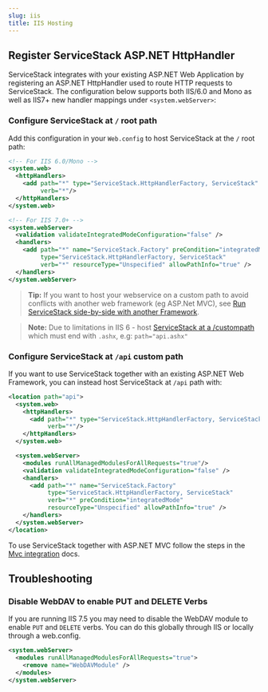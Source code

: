 ```yaml
---
slug: iis
title: IIS Hosting
---
```


## Register ServiceStack ASP.NET HttpHandler

ServiceStack integrates with your existing ASP.NET Web Application by registering an ASP.NET HttpHandler used to route HTTP requests to ServiceStack. The configuration below supports both IIS/6.0 and Mono as well as IIS7+ new handler mappings under `<system.webServer>`:

### Configure ServiceStack at `/` root path

Add this configuration in your `Web.config` to host ServiceStack at the `/` root path:

```xml
<!-- For IIS 6.0/Mono -->
<system.web>
  <httpHandlers>    
    <add path="*" type="ServiceStack.HttpHandlerFactory, ServiceStack" 
         verb="*"/>
  </httpHandlers>
</system.web>

<!-- For IIS 7.0+ -->
<system.webServer>
  <validation validateIntegratedModeConfiguration="false" />
  <handlers>
    <add path="*" name="ServiceStack.Factory" preCondition="integratedMode" 
         type="ServiceStack.HttpHandlerFactory, ServiceStack" 
         verb="*" resourceType="Unspecified" allowPathInfo="true" />
  </handlers>
</system.webServer>
```

> **Tip:** If you want to host your webservice on a custom path to avoid conflicts with another web framework (eg ASP.Net MVC), see [Run ServiceStack side-by-side with another Framework](/servicestack-side-by-side-with-another-web-framework).

> **Note:** Due to limitations in IIS 6 - host [ServiceStack at a /custompath](http://docs.servicestack.net/mvc-integration#enabling-servicestack-in-webconfig) which must end with `.ashx`, e.g: `path="api.ashx"`

### Configure ServiceStack at `/api` custom path

If you want to use ServiceStack together with an existing ASP.NET Web Framework, you can instead host ServiceStack at `/api` path with:

```xml
<location path="api">
  <system.web>
    <httpHandlers>
      <add path="*" type="ServiceStack.HttpHandlerFactory, ServiceStack" 
           verb="*"/>
    </httpHandlers>
  </system.web>

  <system.webServer>
    <modules runAllManagedModulesForAllRequests="true"/>
    <validation validateIntegratedModeConfiguration="false" />
    <handlers>
      <add path="*" name="ServiceStack.Factory" 
           type="ServiceStack.HttpHandlerFactory, ServiceStack" 
           verb="*" preCondition="integratedMode" 
           resourceType="Unspecified" allowPathInfo="true" />
    </handlers>
  </system.webServer>
</location>
```

To use ServiceStack together with ASP.NET MVC follow the steps in the [Mvc integration](/mvc-integration) docs.

## Troubleshooting

### Disable WebDAV to enable PUT and DELETE Verbs

If you are running IIS 7.5 you may need to disable the WebDAV module to enable `PUT` and `DELETE` verbs.  You can do this globally through IIS or locally through a web.config.

```xml
<system.webServer>
  <modules runAllManagedModulesForAllRequests="true">
    <remove name="WebDAVModule" />
  </modules>
</system.webServer>
```